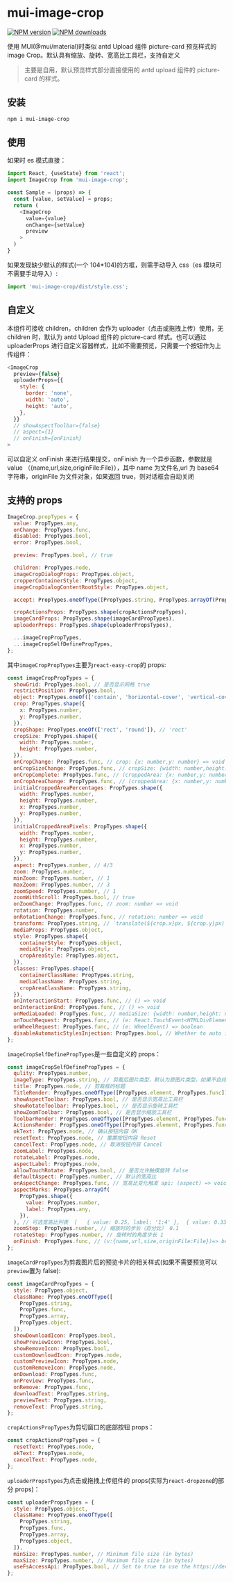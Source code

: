 # mui-image-crop

[![NPM version](https://img.shields.io/npm/v/mui-image-crop.svg?style=flat)](https://npmjs.org/package/mui-image-crop) [![NPM downloads](http://img.shields.io/npm/dm/mui-image-crop.svg?style=flat)](https://npmjs.org/package/mui-image-crop)

使用 MUI(@mui/material)时类似 antd Upload 组件 picture-card 预览样式的 image Crop。默认具有缩放、旋转、宽高比工具栏，支持自定义

> 主要是自用，默认预览样式部分直接使用的 antd upload 组件的 picture-card 的样式。

## 安装

```bash
npm i mui-image-crop
```

## 使用

如果时 es 模式直接：

```javascript
import React, {useState} from 'react';
import ImageCrop from 'mui-image-crop';

const Sample = (props) => {
  const [value, setValue] = props;
  return (
    <ImageCrop
      value={value}
      onChange={setValue}
      preview
    >
  )
}
```

如果发现缺少默认的样式(一个 104\*104)的方框，则需手动导入 css（es 模块可不需要手动导入）:

```javascript
import 'mui-image-crop/dist/style.css';
```

## 自定义

本组件可接收 children，children 会作为 uploader（点击或拖拽上传）使用，无 children 时，默认为 antd Upload 组件的 picture-card 样式。也可以通过 uploaderProps 进行自定义容器样式，比如不需要预览，只需要一个按钮作为上传组件：

```javascript
<ImageCrop
  preview={false}
  uploaderProps={{
    style: {
      border: 'none',
      width: 'auto',
      height: 'auto',
    },
  }}
  // showAspectToolbar={false}
  // aspect={1}
  // onFinish={onFinish}
>
```

可以自定义 onFinish 来进行结果提交，onFinish 为一个异步函数，参数就是 value （{name,url,size,originFile:File}），其中 name 为文件名,url 为 base64 字符串，originFile 为文件对象，如果返回 true，则对话框会自动关闭

## 支持的 props

```javascript
ImageCrop.propTypes = {
  value: PropTypes.any,
  onChange: PropTypes.func,
  disabled: PropTypes.bool,
  error: PropTypes.bool,

  preview: PropTypes.bool, // true

  children: PropTypes.node,
  imageCropDialogProps: PropTypes.object,
  cropperContainerStyle: PropTypes.object,
  imageCropDialogContentRootStyle: PropTypes.object,

  accept: PropTypes.oneOfType([PropTypes.string, PropTypes.arrayOf(PropTypes.string)]),

  cropActionsProps: PropTypes.shape(cropActionsPropTypes),
  imageCardProps: PropTypes.shape(imageCardPropTypes),
  uploaderProps: PropTypes.shape(uploaderPropsTypes),

  ...imageCropPropTypes,
  ...imageCropSelfDefinePropTypes,
};
```

其中`imageCropPropTypes`主要为`react-easy-crop`的 props:

```javascript
const imageCropPropTypes = {
  showGrid: PropTypes.bool, // 是否显示网格 true
  restrictPosition: PropTypes.bool,
  object: PropTypes.oneOf(['contain', 'horizontal-cover', 'vertical-cover']), // 'contain'
  crop: PropTypes.shape({
    x: PropTypes.number,
    y: PropTypes.number,
  }),
  cropShape: PropTypes.oneOf(['rect', 'round']), // 'rect'
  cropSize: PropTypes.shape({
    width: PropTypes.number,
    height: PropTypes.number,
  }),
  onCropChange: PropTypes.func, // crop: {x: number,y: number} => void
  onCropSizeChange: PropTypes.func, // cropSize: {width: number,height: number} => void
  onCropComplete: PropTypes.func, // (croppedArea: {x: number,y: number,width: number,height: number},croppedAreaPixels: {x: number,y: number,width: number,height: number})=>void
  onCropAreaChange: PropTypes.func, // (croppedArea: {x: number,y: number,width: number,height: number},croppedAreaPixels: {x: number,y: number,width: number,height: number})=>void
  initialCroppedAreaPercentages: PropTypes.shape({
    width: PropTypes.number,
    height: PropTypes.number,
    x: PropTypes.number,
    y: PropTypes.number,
  }),
  initialCroppedAreaPixels: PropTypes.shape({
    width: PropTypes.number,
    height: PropTypes.number,
    x: PropTypes.number,
    y: PropTypes.number,
  }),
  aspect: PropTypes.number, // 4/3
  zoom: PropTypes.number,
  minZoom: PropTypes.number, // 1
  maxZoom: PropTypes.number, // 3
  zoomSpeed: PropTypes.number, // 1
  zoomWithScroll: PropTypes.bool, // true
  onZoomChange: PropTypes.func, // zoom: number => void
  rotation: PropTypes.number,
  onRotationChange: PropTypes.func, // rotation: number => void
  transform: PropTypes.string, // `translate(${crop.x}px, ${crop.y}px) rotate(${rotation}deg) scale(${zoom})`
  mediaProps: PropTypes.object,
  style: PropTypes.shape({
    containerStyle: PropTypes.object,
    mediaStyle: PropTypes.object,
    cropAreaStyle: PropTypes.object,
  }),
  classes: PropTypes.shape({
    containerClassName: PropTypes.string,
    mediaClassName: PropTypes.string,
    cropAreaClassName: PropTypes.string,
  }),
  onInteractionStart: PropTypes.func, // () => void
  onInteractionEnd: PropTypes.func, // () => void
  onMediaLoaded: PropTypes.func, // mediaSize: {width: number,height: number,naturalWidth: number,naturalHeight: number}=>void
  onTouchRequest: PropTypes.func, // (e: React.TouchEvent<HTMLDivElement>) => boolean
  onWheelRequest: PropTypes.func, // (e: WheelEvent) => boolean
  disableAutomaticStylesInjection: PropTypes.bool, // Whether to auto inject styles using a style tag in the document head on component mount. When disabled you need to import the css file into your application manually (style file is available in react-easy-crop/react-easy-crop.css). Example with sass/scss @import "~react-easy-crop/react-easy-crop";.
};
```

`imageCropSelfDefinePropTypes`是一些自定义的 props：

```javascript
const imageCropSelfDefinePropTypes = {
  qulity: PropTypes.number,
  imageType: PropTypes.string, // 剪裁后图片类型，默认为原图片类型，如果不自持一般会自动置为 image/png
  title: PropTypes.node, // 剪裁框的标题
  TitleRender: PropTypes.oneOfType([PropTypes.element, PropTypes.func]), // props: title
  showAspectToolbar: PropTypes.bool, // 是否显示宽高比工具栏
  showRotateToolbar: PropTypes.bool, // 是否显示旋转工具栏
  showZoomToolbar: PropTypes.bool, // 是否显示缩放工具栏
  ToolbarRender: PropTypes.oneOfType([PropTypes.element, PropTypes.func]), // 工具栏组件，以下props会被注入 props:zoom, onZoomChange, minZoom, maxZoom, zoomStep, showZoomToolbar, rotation, onRotationChange, rotateStep, showRotateToolbar, aspect, onAspectChange, showAspectToolbar, aspectMarks, onReset, onClose, onFinish, width, defaultAspect
  ActionsRender: PropTypes.oneOfType([PropTypes.element, PropTypes.func]), // DialogActions组件，以下props会被注入： props: onReset, onClose, onFinish, resetText, okText, cancelText
  okText: PropTypes.node, // 确认按钮内容 OK
  resetText: PropTypes.node, // 重置按钮内容 Reset
  cancelText: PropTypes.node, // 取消按钮内容 Cancel
  zoomLabel: PropTypes.node,
  rotateLabel: PropTypes.node,
  aspectLabel: PropTypes.node,
  allowTouchRotate: PropTypes.bool, // 是否允许触摸旋转 false
  defaultAspect: PropTypes.number, // 默认的宽高比
  onAspectChange: PropTypes.func, // 宽高比变化触发 api: (aspect) => void
  aspectMarks: PropTypes.arrayOf(
    PropTypes.shape({
      value: PropTypes.number,
      label: PropTypes.any,
    }),
  ), // 可选宽高比列表  [   { value: 0.25, label: '1:4' },  { value: 0.33, label: '1:3' },  { value: 0.5, label: '1:2' },  { value: 0.75, label: '3:4' },  { value: 1, label: '1:1' },  { value: 1.33, label: '4:3' },  { value: 2, label: '2:1' },  { value: 3, label: '3:1' },  { value: 4, label: '4:1' }, ]
  zoomStep: PropTypes.number, // 缩放时的步长（百分比） 0.1
  rotateStep: PropTypes.number, // 旋转时的角度步长 1
  onFinish: PropTypes.func, // (v:{name,url,size,originFile:File})=> boolen?  if return false, will not close
};
```

`imageCardPropTypes`为剪裁图片后的预览卡片的相关样式(如果不需要预览可以`preview`置为 false):

```javascript
const imageCardPropTypes = {
  style: PropTypes.object,
  className: PropTypes.oneOfType([
    PropTypes.string,
    PropTypes.func,
    PropTypes.array,
    PropTypes.object,
  ]),
  showDownloadIcon: PropTypes.bool,
  showPreviewIcon: PropTypes.bool,
  showRemoveIcon: PropTypes.bool,
  customDownloadIcon: PropTypes.node,
  customPreviewIcon: PropTypes.node,
  customRemoveIcon: PropTypes.node,
  onDownload: PropTypes.func,
  onPreview: PropTypes.func,
  onRemove: PropTypes.func,
  downloadText: PropTypes.string,
  previewText: PropTypes.string,
  removeText: PropTypes.string,
};
```

`cropActionsPropTypes`为剪切窗口的底部按钮 props：

```javascript
const cropActionsPropTypes = {
  resetText: PropTypes.node,
  okText: PropTypes.node,
  cancelText: PropTypes.node,
};
```

`uploaderPropsTypes`为点击或拖拽上传组件的 props(实际为`react-dropzone`的部分 props)：

```javascript
const uploaderPropsTypes = {
  style: PropTypes.object,
  className: PropTypes.oneOfType([
    PropTypes.string,
    PropTypes.func,
    PropTypes.array,
    PropTypes.object,
  ]),
  minSize: PropTypes.number, // Minimum file size (in bytes)
  maxSize: PropTypes.number, // Maximum file size (in bytes)
  useFsAccessApi: PropTypes.bool, // Set to true to use the https://developer.mozilla.org/en-US/docs/Web/API/File_System_Access_API  to open the file picker instead of using an `<input type="file">` click event.
};
```
